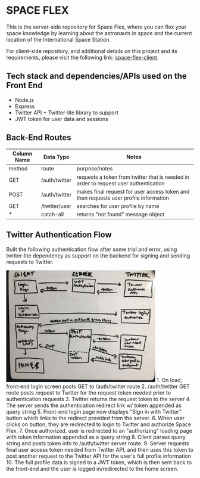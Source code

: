 # SPACE FLEX

This is the server-side repository for Space Flex, where you can flex your space knowledge by learning about the astronauts in space and the current location of the International Space Station.

For client-side repository, and additional details on this project and its requirements, please visit the following link: [space-flex-client](https://github.com/kennansalisbury/space_client).

## Tech stack and dependencies/APIs used on the Front End
* Node.js
* Express
* Twitter API + Twitter-lite library to support
* JWT token for user data and sessions

## Back-End Routes
| Column Name | Data Type | Notes | 
| ------ | ------------ | --------------------------- |
| method | route | purpose/notes |
| GET | /auth/twitter | requests a token from twitter that is needed in order to request user authentication |
| POST | /auth/twitter | makes final request for user access token and then requests user profile information |
| GET | /twitter/user | searches for user profile by name |
|  *  | catch-all | returns "not found" message object |

## Twitter Authentication Flow
Built the following authentication flow after some trial and error, using twitter-lite dependency as support on the backend for signing and sending requests to Twitter.

<img src="./assets/tw-auth.jpg" alt="twitter auth flow" width="400"/>
1. On load, front-end login screen posts GET to /auth/twitter route
2. /auth/twitter GET route posts request to Twitter for the request token needed prior to authentication requests
3. Twitter returns the request token to the server
4. The server sends the authentication redirect link w/ token appended as query string
5. Front-end login page now displays "Sign in with Twitter" button which links to the redirect provided from the server.
6. When user clicks on button, they are redirected to login to Twitter and authorize Space Flex.
7. Once authorized, user is redirected to an "authorizing" loading page with token information appended as a query string
8. Client parses query string and posts token info to /auth/twitter server route.
9. Server requests final user access token needed from Twitter API, and then uses this token to post another request to the Twitter API for the user's full profile information
10. The full profile data is signed to a JWT token, which is then sent back to the front-end and the user is logged in/redirected to the home screen.
